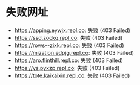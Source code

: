 # 失败网址
- https://apping.eywjx.repl.co: 失败 (403
Failed)
- https://ssd.zockq.repl.co: 失败 (403
Failed)
- https://rows--zixk.repl.co: 失败 (403
Failed)
- https://mization.edpjg.repl.co: 失败 (403
Failed)
- https://aro.flinthill.repl.co: 失败 (403
Failed)
- https://ys.pyxzp.repl.co: 失败 (403
Failed)
- https://tote.kaikaixin.repl.co: 失败 (403
Failed)

